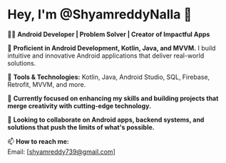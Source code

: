 # Hey, I'm @ShyamreddyNalla 👋

👨‍💻 **Android Developer | Problem Solver | Creator of Impactful Apps**

🚀 **Proficient in Android Development, Kotlin, Java, and MVVM.** I build intuitive and innovative Android applications that deliver real-world solutions.

🔧 **Tools & Technologies:** Kotlin, Java, Android Studio, SQL, Firebase, Retrofit, MVVM, and more.

🌱 **Currently focused on enhancing my skills and building projects that merge creativity with cutting-edge technology.**

💬 **Looking to collaborate on Android apps, backend systems, and solutions that push the limits of what's possible.**

📫 **How to reach me:**  
Email: [shyamreddy739@gmail.com]

<!---
ShyamreddyNalla/ShyamreddyNalla is a ✨ special ✨ repository because its `README.md` (this file) appears on your GitHub profile.
You can click the Preview link to take a look at your changes.
--->
